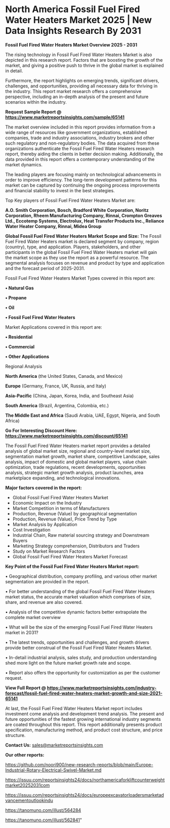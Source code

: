 # North America Fossil Fuel Fired Water Heaters Market 2025 | New Data Insights Research By 2031

<Strong> Fossil Fuel Fired Water Heaters Market Overview 2025 - 2031</strong>

The rising technology in Fossil Fuel Fired Water Heaters Market is also depicted in this research report. Factors that are boosting the growth of the market, and giving a positive push to thrive in the global market is explained in detail.

Furthermore, the report highlights on emerging trends, significant drivers, challenges, and opportunities, providing all necessary data for thriving in the industry. This report market research offers a comprehensive perspective, including an in-depth analysis of the present and future scenarios within the industry.

<strong>Request Sample Report @ <a href=https://www.marketreportsinsights.com/sample/65141>https://www.marketreportsinsights.com/sample/65141</a></strong>

The market overview included in this report provides information from a wide range of resources like government organizations, established companies, trade and industry associations, industry brokers and other such regulatory and non-regulatory bodies. The data acquired from these organizations authenticate the Fossil Fuel Fired Water Heaters research report, thereby aiding the clients in better decision making. Additionally, the data provided in this report offers a contemporary understanding of the market dynamics.

The leading players are focusing mainly on technological advancements in order to improve efficiency. The long-term development patterns for this market can be captured by continuing the ongoing process improvements and financial stability to invest in the best strategies.

Top Key players of Fossil Fuel Fired Water Heaters Market are:

<strong>A.O. Smith Corporation, Bosch, Bradford White Corporation, Noritz Corporation, Rheem Manufacturing Company, Rinnai, Crompton Greaves Ltd., Eccotemp Systems, Electrolux, Heat Transfer Products Inc., Reliance Water Heater Company, Rinnai, Midea Group</strong>

<strong><b>Global Fossil Fuel Fired Water Heaters Market Scope and Size:</b></strong>
The Fossil Fuel Fired Water Heaters market is declared segment by company, region (country), type, and application. Players, stakeholders, and other participants in the global Fossil Fuel Fired Water Heaters market will gain the market scope as they use the report as a powerful resource. The segmental analysis focuses on revenue and product by type and application and the forecast period of 2025-2031.

Fossil Fuel Fired Water Heaters Market Types covered in this report are:

<strong>• Natural Gas

• Propane

• Oil

• Fossil Fuel Fired Water Heaters</strong>

Market Applications covered in this report are:

<strong>• Residential

• Commercial

• Other Applications</strong> 

Regional Analysis

<strong>North America</strong> (the United States, Canada, and Mexico)

<strong>Europe</strong> (Germany, France, UK, Russia, and Italy)

<strong>Asia-Pacific</strong> (China, Japan, Korea, India, and Southeast Asia)

<strong>South America</strong> (Brazil, Argentina, Colombia, etc.)

<strong>The Middle East and Africa</strong> (Saudi Arabia, UAE, Egypt, Nigeria, and South Africa)

<strong>Go For Interesting Discount Here: <a href=https://www.marketreportsinsights.com/discount/65141>https://www.marketreportsinsights.com/discount/65141</a></strong>

The Fossil Fuel Fired Water Heaters market report provides a detailed analysis of global market size, regional and country-level market size, segmentation market growth, market share, competitive Landscape, sales analysis, impact of domestic and global market players, value chain optimization, trade regulations, recent developments, opportunities analysis, strategic market growth analysis, product launches, area marketplace expanding, and technological innovations.

<strong><b>Major factors covered in the report:</b></strong>
<ul>
  <li>Global Fossil Fuel Fired Water Heaters Market </li>
  <li>Economic Impact on the Industry</li>
  <li>Market Competition in terms of Manufacturers</li>
  <li>Production, Revenue (Value) by geographical segmentation</li>
  <li>Production, Revenue (Value), Price Trend by Type</li>
  <li>Market Analysis by Application</li>
  <li>Cost Investigation</li>
  <li>Industrial Chain, Raw material sourcing strategy and Downstream Buyers</li>
  <li>Marketing Strategy comprehension, Distributors and Traders</li>
  <li>Study on Market Research Factors</li>
  <li>Global Fossil Fuel Fired Water Heaters Market Forecast</li>
</ul>

<strong><b>Key Point of the Fossil Fuel Fired Water Heaters Market report:</b></strong>

• Geographical distribution, company profiling, and various other market segmentation are provided in the report.

• For better understanding of the global Fossil Fuel Fired Water Heaters market status, the accurate market valuation which comprises of size, share, and revenue are also covered.

• Analysis of the competitive dynamic factors better extrapolate the complete market overview

• What will be the size of the emerging Fossil Fuel Fired Water Heaters market in 2031?

• The latest trends, opportunities and challenges, and growth drivers provide better construal of the Fossil Fuel Fired Water Heaters Market.

• In-detail industrial analysis, sales study, and production understanding shed more light on the future market growth rate and scope.

• Report also offers the opportunity for customization as per the customer request.

<strong><b>View Full Report @ <a href=https://www.marketreportsinsights.com/industry-forecast/fossil-fuel-fired-water-heaters-market-growth-and-size-2021-65141>https://www.marketreportsinsights.com/industry-forecast/fossil-fuel-fired-water-heaters-market-growth-and-size-2021-65141</a></b></strong>


At last, the Fossil Fuel Fired Water Heaters Market report includes investment come analysis and development trend analysis. The present and future opportunities of the fastest growing international industry segments are coated throughout this report. This report additionally presents product specification, manufacturing method, and product cost structure, and price structure.

<strong>Contact Us:</strong>
sales@marketreportsinsights.com

<strong>Our other reports:</strong>

<a href=https://github.com/noori900/new-research-reports/blob/main/Europe-Industrial-Rotary-Electrical-Swivel-Market.md>https://github.com/noori900/new-research-reports/blob/main/Europe-Industrial-Rotary-Electrical-Swivel-Market.md</a>

<a href=https://issuu.com/reportsinsights24/docs/northamericaforkliftcounterweightmarket20252031com>https://issuu.com/reportsinsights24/docs/northamericaforkliftcounterweightmarket20252031com</a>

<a href=https://issuu.com/reportsinsights24/docs/europeexcavatorloadersmarketadvancementoutlookindu>https://issuu.com/reportsinsights24/docs/europeexcavatorloadersmarketadvancementoutlookindu</a>

<a href=https://tanomuno.com/illust/564284>https://tanomuno.com/illust/564284</a>

<a href=https://tanomuno.com/illust/562841>https://tanomuno.com/illust/562841</a>"
